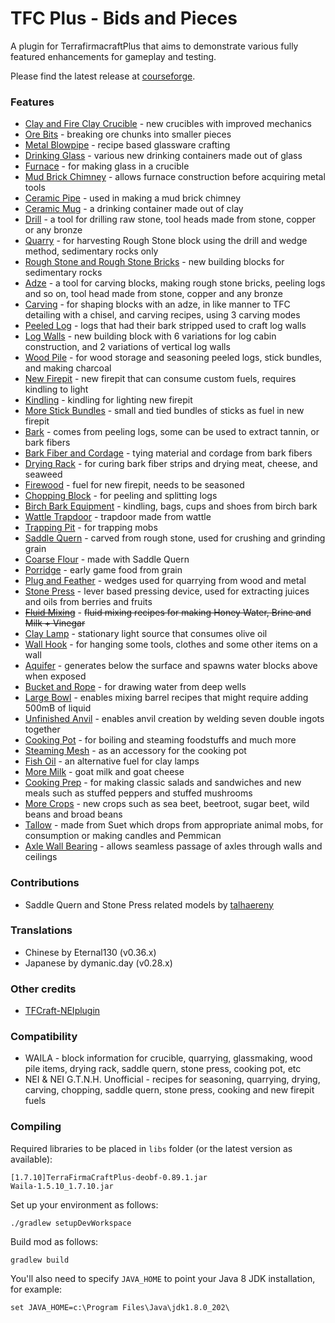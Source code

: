 # TFC Plus - Bids and Pieces
A plugin for TerrafirmacraftPlus that aims to demonstrate various fully featured enhancements for gameplay and testing.

Please find the latest release at [courseforge](https://www.curseforge.com/minecraft/mc-mods/tfcplus-bids).

### Features
* [Clay and Fire Clay Crucible](../../wiki/Crucible) - new crucibles with improved mechanics
* [Ore Bits](../../wiki/Ore-Bits) - breaking ore chunks into smaller pieces
* [Metal Blowpipe](../../wiki/Metal-Blowpipe) - recipe based glassware crafting
* [Drinking Glass](../../wiki/Drinking-Glass) - various new drinking containers made out of glass
* [Furnace](../../wiki/Furnace) - for making glass in a crucible
* [Mud Brick Chimney](../../wiki/Mud-brick-chimney) - allows furnace construction before acquiring metal tools
* [Ceramic Pipe](../../wiki/Ceramic-Pipe) - used in making a mud brick chimney
* [Ceramic Mug](../../wiki/Clay-Mug) - a drinking container made out of clay
* [Drill](../../wiki/Drill) - a tool for drilling raw stone, tool heads made from stone, copper or any bronze
* [Quarry](../../wiki/Quarry) - for harvesting Rough Stone block using the drill and wedge method, sedimentary rocks only
* [Rough Stone and Rough Stone Bricks](../../wiki/Rough-Stone) - new building blocks for sedimentary rocks
* [Adze](../../wiki/Adze) - a tool for carving blocks, making rough stone bricks, peeling logs and so on, tool head made from stone, copper and any bronze
* [Carving](../../wiki/Carving) - for shaping blocks with an adze, in like manner to TFC detailing with a chisel, and carving recipes, using 3 carving modes
* [Peeled Log](../../wiki/Peeled-Log) - logs that had their bark stripped used to craft log walls
* [Log Walls](../../wiki/Log-Wall) - new building block with 6 variations for log cabin construction, and 2 variations of vertical log walls
* [Wood Pile](../../wiki/Wood-Pile) - for wood storage and seasoning peeled logs, stick bundles, and making charcoal
* [New Firepit](../../wiki/Firepit) - new firepit that can consume custom fuels, requires kindling to light
* [Kindling](../../wiki/Kindling) - kindling for lighting new firepit
* [More Stick Bundles](../../wiki/Stick-Bundle) - small and tied bundles of sticks as fuel in new firepit
* [Bark](../../wiki/Bark) - comes from peeling logs, some can be used to extract tannin, or bark fibers
* [Bark Fiber and Cordage](../../wiki/Bark-Fiber) - tying material and cordage from bark fibers
* [Drying Rack](../../wiki/Drying-Rack) - for curing bark fiber strips and drying meat, cheese, and seaweed
* [Firewood](../../wiki/Firewood) - fuel for new firepit, needs to be seasoned
* [Chopping Block](../../wiki/Chopping-Block) - for peeling and splitting logs
* [Birch Bark Equipment](../../wiki/Birch-Bark-Sheet) - kindling, bags, cups and shoes from birch bark
* [Wattle Trapdoor](../../wiki/Wattle-Trapdoor) - trapdoor made from wattle
* [Trapping Pit](../../wiki/Trapping-Pit) - for trapping mobs
* [Saddle Quern](../../wiki/Saddle-Quern) - carved from rough stone, used for crushing and grinding grain
* [Coarse Flour](../../wiki/Coarse-Flour) - made with Saddle Quern
* [Porridge](../../wiki/Porridge) - early game food from grain
* [Plug and Feather](../../wiki/Plug-And-Feather) - wedges used for quarrying from wood and metal
* [Stone Press](../../wiki/Stone-Press) - lever based pressing device, used for extracting juices and oils from berries and fruits
* [~~Fluid Mixing~~](../../wiki/Fluid-Mixing) - ~~fluid mixing recipes for making Honey Water, Brine and Milk + Vinegar~~
* [Clay Lamp](../../wiki/Clay-Lamp) - stationary light source that consumes olive oil
* [Wall Hook](../../wiki/Wall-Hook) - for hanging some tools, clothes and some other items on a wall
* [Aquifer](../../wiki/Aquifer) - generates below the surface and spawns water blocks above when exposed
* [Bucket and Rope](../../wiki/Bucket-and-Rope) - for drawing water from deep wells
* [Large Bowl](../../wiki/Large-Bowl) - enables mixing barrel recipes that might require adding 500mB of liquid
* [Unfinished Anvil](../../wiki/Unfinished-Anvil) - enables anvil creation by welding seven double ingots together
* [Cooking Pot](../../wiki/Cooking-Pot) - for boiling and steaming foodstuffs and much more
* [Steaming Mesh](../../wiki/Steaming-Mesh) - as an accessory for the cooking pot
* [Fish Oil](../../wiki/Fish-Oil) - an alternative fuel for clay lamps
* [More Milk](../../wiki/More-Milk) - goat milk and goat cheese
* [Cooking Prep](../../wiki/Cooking-Prep) - for making classic salads and sandwiches and new meals such as stuffed peppers and stuffed mushrooms
* [More Crops](../../wiki/More-Crops) - new crops such as sea beet, beetroot, sugar beet, wild beans and broad beans
* [Tallow](../../wiki/Tallow) - made from Suet which drops from appropriate animal mobs, for consumption or making candles and Pemmican
* [Axle Wall Bearing](../../wiki/Axle-Wall-Bearing) - allows seamless passage of axles through walls and ceilings

### Contributions

* Saddle Quern and Stone Press related models by [talhaereny](https://github.com/talhaereny)

### Translations

* Chinese by Eternal130 (v0.36.x)
* Japanese by dymanic.day (v0.28.x)

### Other credits

* [TFCraft-NEIplugin](https://github.com/tfc-plus-addons/TFCraft-NEIplugin)

### Compatibility

* WAILA - block information for crucible, quarrying, glassmaking, wood pile items, drying rack, saddle quern, stone press, cooking pot, etc
* NEI & NEI G.T.N.H. Unofficial - recipes for seasoning, quarrying, drying, carving, chopping, saddle quern, stone press, cooking and new firepit fuels

### Compiling

Required libraries to be placed in `libs` folder (or the latest version as available):
```
[1.7.10]TerraFirmaCraftPlus-deobf-0.89.1.jar
Waila-1.5.10_1.7.10.jar
```

Set up your environment as follows:
```
./gradlew setupDevWorkspace
```

Build mod as follows:
```
gradlew build
```

You'll also need to specify `JAVA_HOME` to point your Java 8 JDK installation, for example:
```
set JAVA_HOME=c:\Program Files\Java\jdk1.8.0_202\
```
